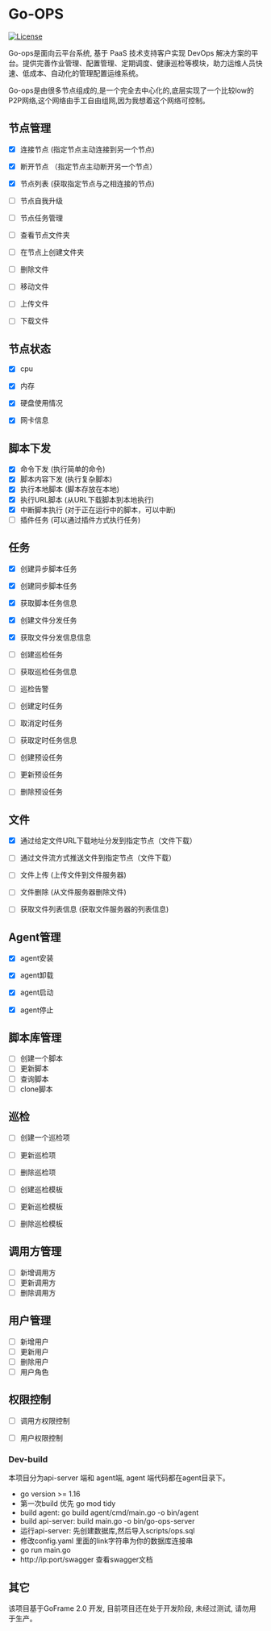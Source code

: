 # Go-OPS

[![License](https://img.shields.io/badge/License-Apache%202.0-blue.svg)](https://opensource.org/licenses/Apache-2.0)

Go-ops是面向云平台系统, 基于 PaaS 技术支持客户实现 DevOps 解决方案的平台。提供完善作业管理、配置管理、定期调度、健康巡检等模块，助力运维人员快速、低成本、自动化的管理配置运维系统。


Go-ops是由很多节点组成的,是一个完全去中心化的,底层实现了一个比较low的P2P网络,这个网络由手工自由组网,因为我想着这个网络可控制。



## 节点管理
 * [x] 连接节点 (指定节点主动连接到另一个节点)
 * [x] 断开节点 （指定节点主动断开另一个节点）
 * [x] 节点列表 (获取指定节点与之相连接的节点)
 * [ ] 节点自我升级
 * [ ] 节点任务管理
 * [ ] 查看节点文件夹
 * [ ] 在节点上创建文件夹
 * [ ] 删除文件
 * [ ] 移动文件
 * [ ] 上传文件
 * [ ] 下载文件
  

## 节点状态 
 * [x] cpu
 * [x] 内存
 * [x] 硬盘使用情况
 * [x] 网卡信息


## 脚本下发
 
 * [x] 命令下发 (执行简单的命令)
 * [x] 脚本内容下发 (执行复杂脚本)
 * [x] 执行本地脚本 (脚本存放在本地) 
 * [x] 执行URL脚本 (从URL下载脚本到本地执行)
 * [x] 中断脚本执行 (对于正在运行中的脚本，可以中断)
 * [ ] 插件任务 (可以通过插件方式执行任务)

## 任务
 * [x] 创建异步脚本任务
 * [x] 创建同步脚本任务
 * [x] 获取脚本任务信息
 * [x] 创建文件分发任务
 * [x] 获取文件分发信息信息
 * [ ] 创建巡检任务
 * [ ] 获取巡检任务信息 
 * [ ] 巡检告警 
 * [ ] 创建定时任务
 * [ ] 取消定时任务
 * [ ] 获取定时任务信息
 * [ ] 创建预设任务
 * [ ] 更新预设任务
 * [ ] 删除预设任务
  

## 文件

 * [x] 通过给定文件URL下载地址分发到指定节点（文件下载）
 * [ ] 通过文件流方式推送文件到指定节点（文件下载）
 * [ ] 文件上传 (上传文件到文件服务器)
 * [ ] 文件删除 (从文件服务器删除文件)
 * [ ] 获取文件列表信息 (获取文件服务器的列表信息)
  


## Agent管理

 * [x] agent安装
 * [x] agent卸载
 * [x] agent启动 
 * [x] agent停止


## 脚本库管理
 * [ ] 创建一个脚本
 * [ ] 更新脚本
 * [ ] 查询脚本
 * [ ] clone脚本

## 巡检
 * [ ] 创建一个巡检项
 * [ ] 更新巡检项
 * [ ] 删除巡检项
 * [ ] 创建巡检模板
 * [ ] 更新巡检模板
 * [ ] 删除巡检模板


## 调用方管理
 * [ ] 新增调用方
 * [ ] 更新调用方
 * [ ] 删除调用方

## 用户管理
 * [ ] 新增用户
 * [ ] 更新用户
 * [ ] 删除用户
 * [ ] 用户角色

## 权限控制
 * [ ] 调用方权限控制
 * [ ] 用户权限控制



### Dev-build

本项目分为api-server 端和 agent端, agent 端代码都在agent目录下。

- go version >= 1.16
- 第一次build 优先 go mod tidy
- build agent: go build agent/cmd/main.go -o bin/agent
- build api-server: build main.go -o bin/go-ops-server
- 运行api-server: 先创建数据库,然后导入scripts/ops.sql 
- 修改config.yaml 里面的link字符串为你的数据库连接串
- go run main.go
- http://ip:port/swagger  查看swagger文档



## 其它

该项目基于GoFrame 2.0 开发, 目前项目还在处于开发阶段, 未经过测试, 请勿用于生产。

